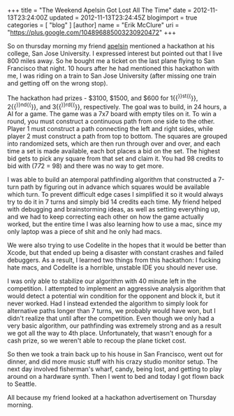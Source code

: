 +++
title = "The Weekend Apelsin Got Lost All The Time"
date = 2012-11-13T23:24:00Z
updated = 2012-11-13T23:24:45Z
blogimport = true 
categories = [ "blog" ]
[author]
	name = "Erik McClure"
	uri = "https://plus.google.com/104896885003230920472"
+++

So on thursday morning my friend [apelsin](https://soundcloud.com/apelsin) mentioned a hackathon at his college, San Jose University. I expressed interest but pointed out that I live 800 miles away. So he bought me a ticket on the last plane flying to San Francisco that night. 10 hours after he had mentioned this hackathon with me, I was riding on a train to San Jose University (after missing one train and getting off on the wrong stop).

The hackathon had prizes - $3100, $1500, and $600 for 1{{<sup>}}st{{</sup>}}, 2{{<sup>}}nd{{</sup>}}, and 3{{<sup>}}rd{{</sup>}}, respectively. The goal was to build, in 24 hours, a AI for a game. The game was a 7x7 board with empty tiles on it. To win a round, you must construct a continuous path from one side to the other. Player 1 must construct a path connecting the left and right sides, while player 2 must construct a path from top to bottom. The squares are grouped into randomized sets, which are then run through over and over, and each time a set is made available, each bot places a bid on the set. The highest bid gets to pick any square from that set and claim it. You had 98 credits to bid with (7*7*2 = 98) and there was no way to get more.

I was able to build an atemporal pathfinding algorithm that constructed a 7-turn path by figuring out in advance which squares would be available which turn. To prevent difficult edge cases I simplified it so it would always try to do it in 7 turns and simply bid 14 credits each time. My friend helped with debugging and brainstorming ideas, as well as setting everything up, and we had to keep correcting each other on how the game actually worked, but the entire time I was also learning how to use a mac, since my only laptop was a piece of shit and he only had macs. 

We were also trying to use Codelite in the hopes that it would be better than Xcode, but that ended up being a disaster with constant crashes and failed debuggers. As a result, I learned two things from this hackathon: I fucking hate macs, and Codelite is a horrible, unstable IDE you should never use. 

I was only able to stabilize our algorithm with 40 minute left in the competition. I attempted to implement an aggressive analysis algorithm that would detect a potential win condition for the opponent and block it, but it never worked. Had I instead extended the algorithm to simply look for alternative paths longer than 7 turns, we probably would have won, but I didn't realize that until after the competition. Even though we only had a very basic algorithm, our pathfinding was extremely strong and as a result we got all the way to 4th place. Unfortunately, that wasn't enough for a cash prize, so we weren't able to recoup the plane ticket cost.

So then we took a train back up to his house in San Francisco, went out for dinner, and did more music stuff with his crazy studio monitor setup. The next day involved fisherman's wharf, candy, being lost, and getting to play around on a hardware synth. Then I went to bed and today I got flown back to Seattle.

All because my friend looked at a hackathon advertisement on Thursday morning.
